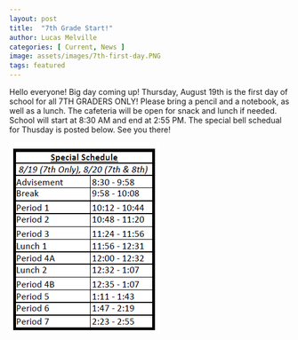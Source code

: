 ```yaml
---
layout: post
title:  "7th Grade Start!"
author: Lucas Melville
categories: [ Current, News ]
image: assets/images/7th-first-day.PNG
tags: featured
---
```


Hello everyone! Big day coming up! Thursday, August 19th is the first day of school for all 7TH GRADERS ONLY! Please bring a pencil and a notebook, as well as a lunch. The cafeteria will be open for 
 snack and lunch if needed. School will start at 8:30 AM and end at 2:55 PM. The special bell schedual for Thusday is posted below. See you there!
 
 ![PNG](/assets/images/7th_bell_schedule.PNG) 
